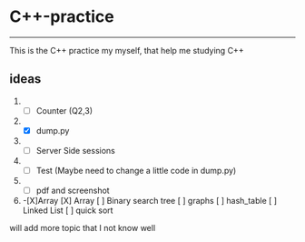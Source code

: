 # C++-practice
--------------------
This is the C++ practice my myself, that help me studying C++
## ideas
1. -[ ] Counter (Q2,3)
2.   -[x] dump.py
3. -[ ] Server Side sessions 
4. -[ ] Test (Maybe need to change a little code in dump.py)
5. -[ ] pdf and screenshot

1. -[X]Array
[X] Array
 [ ] Binary search tree
 [ ] graphs
 [ ] hash_table
 [ ] Linked List
 [ ] quick sort

will add more topic that I not know well
